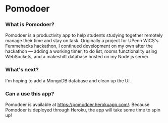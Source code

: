 # Pomodoer
### What is Pomodoer?

Pomodoer is a productivity app to help students studying together remotely manage their time and stay on task. Originally a project for UPenn WiCS's Femmehacks hackathon, I continued development on my own after the hackathon — adding a working timer, to do list, rooms functionality using WebSockets, and a makeshift database hosted on my Node.js server.

### What's next?

I'm hoping to add a MongoDB database and clean up the UI.

### Can a use this app?

Pomodoer is available at https://pomodoer.herokuapp.com/. Because Pomodoer is deployed through Heroku, the app will take some time to spin up! 

